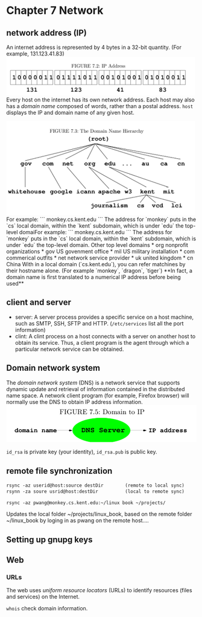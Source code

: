 # Chapter 7 Network
## network address (IP)
An internet address is represented by 4 bytes in a 32-bit quantity. (For example, 131.123.41.83)
<img src="ip.png" alt="IP address" width="500">
Every host on the internet has its own network address. Each host may also has a *domain name* composed of words, rather than a postal address.
`host` displays the IP and domain name of any given host.


<img src="dnh.png" alt="domain name hierarchy" width="500">
For example:
```
monkey.cs.kent.edu
```
The address for `monkey` puts in the `cs` local domain, within the `kent` subdomain, which is under `edu` the top-level domaiFor example:
```
monkey.cs.kent.edu
```
The address for `monkey` puts in the `cs` local domain, within the `kent` subdomain, which is under `edu` the top-level domain. Other top level domains
* org nonprofit organizations
* gov US govenment office
* mil US military installation
* com commerical outfits
* net network service provider
* uk united kingdom
* cn China
With in a local domain (`cs.kent.edu`), you can refer matchines by their hostname alone. (For example `monkey`, `dragon`, `tiger`)
**In fact, a domain name is first translated to a numerical IP address before being used**

## client and server
* server: A server process provides a specific service on a host machine, such as SMTP, SSH, SFTP and HTTP. (`/etc/services` list all the port information)
* clint: A clint process on a host connects with a server on another host to obtain its service. Thus, a client program is the agent through which a particular network service can be obtained.
## Domain network system
The *domain network system* (DNS) is a network service that supports dynamic update and retrieval of information contained in the distributed name space. A network client program (for example, Firefox browser) will normally use the DNS to obtain IP address information.
<img src="dip.png" alt="domain to IP" width="600">

`id_rsa` is private key (your identity), `id_rsa.pub` is public key.

## remote file synchronization
```
rsync -az userid@host:source destDir        (remote to local sync)
rsynn -za soure usrid@host:destDir          (local to remote sync)
```
```
rsync -az pwang@monkey.cs.kent.edu:~/linux book ~/projects/
```
Updates the local folder ~/projects/linux\_book, based on the remote folder ~/linux\_book by loging in as pwang on the remote host....

## Setting up gnupg keys
## Web

### URLs 
The web uses *uniform resource locators* (URLs) to identify resources (files and services) on the Internet.

`whois` check domain information.
